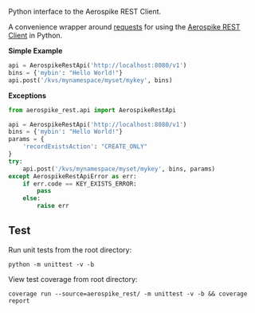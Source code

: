 Python interface to the Aerospike REST Client.

A convenience wrapper around [requests](https://requests.readthedocs.io/en/master/) for using the [Aerospike REST Client](https://www.aerospike.com/docs/client/rest/index.html) in Python.

**Simple Example**

```python
api = AerospikeRestApi('http://localhost:8080/v1')
bins = {'mybin': "Hello World!"}
api.post('/kvs/mynamespace/myset/mykey', bins)
```

**Exceptions**

```python
from aerospike_rest.api import AerospikeRestApi

api = AerospikeRestApi('http://localhost:8080/v1')
bins = {'mybin': "Hello World!"}
params = {
    'recordExistsAction': "CREATE_ONLY"
}
try:
    api.post('/kvs/mynamespace/myset/mykey', bins, params)
except AerospikeRestApiError as err:
    if err.code == KEY_EXISTS_ERROR:
        pass
    else:
        raise err
```



Test
--------------------------------------------------------------------------------

Run unit tests from the root directory:

```
python -m unittest -v -b
```

View test coverage from root directory:

```
coverage run --source=aerospike_rest/ -m unittest -v -b && coverage report
```
